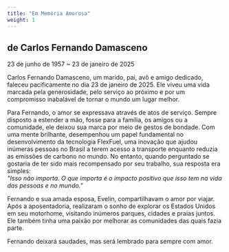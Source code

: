 ```yaml
---
title: "Em Memória Amorosa"
weight: 1
---
```

## de Carlos Fernando Damasceno

23 de junho de 1957 ~ 23 de janeiro de 2025

Carlos Fernando Damasceno, um marido, pai, avô e amigo dedicado, faleceu pacificamente no dia 23 de janeiro de 2025. Ele viveu uma vida marcada pela generosidade, pelo serviço ao próximo e por um compromisso inabalável de tornar o mundo um lugar melhor.  

Para Fernando, o amor se expressava através de atos de serviço. Sempre disposto a estender a mão, fosse para a família, os amigos ou a comunidade, ele deixou sua marca por meio de gestos de bondade. Com uma mente brilhante, desempenhou um papel fundamental no desenvolvimento da tecnologia FlexFuel, uma inovação que ajudou inúmeras pessoas no Brasil a terem acesso a transporte enquanto reduzia as emissões de carbono no mundo. No entanto, quando perguntado se gostaria de ter sido mais recompensado por seu trabalho, sua resposta era simples:  
*"Isso não importa. O que importa é o impacto positivo que isso tem na vida das pessoas e no mundo."*  

Fernando e sua amada esposa, Evelin, compartilhavam o amor por viajar. Após a aposentadoria, realizaram o sonho de explorar os Estados Unidos em seu motorhome, visitando inúmeros parques, cidades e praias juntos. Ele também tinha uma paixão por melhorar as comunidades das quais fazia parte.

Fernando deixará saudades, mas será lembrado para sempre com amor.  
